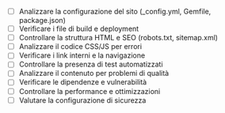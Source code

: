 - [ ] Analizzare la configurazione del sito (_config.yml, Gemfile, package.json)
- [ ] Verificare i file di build e deployment
- [ ] Controllare la struttura HTML e SEO (robots.txt, sitemap.xml)
- [ ] Analizzare il codice CSS/JS per errori
- [ ] Verificare i link interni e la navigazione
- [ ] Controllare la presenza di test automatizzati
- [ ] Analizzare il contenuto per problemi di qualità
- [ ] Verificare le dipendenze e vulnerabilità
- [ ] Controllare la performance e ottimizzazioni
- [ ] Valutare la configurazione di sicurezza
